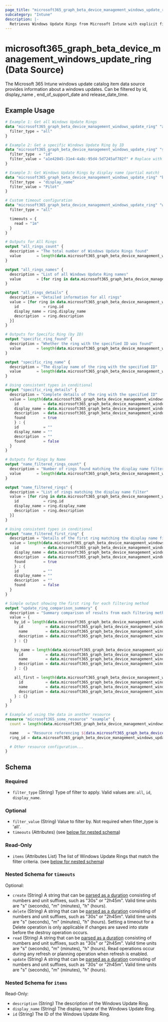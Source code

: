 ```yaml
---
page_title: "microsoft365_graph_beta_device_management_windows_update_ring Data Source - terraform-provider-microsoft365"
subcategory: "Intune"
description: |-
  Retrieves Windows Update Rings from Microsoft Intune with explicit filtering options. Windows Update Rings allow you to define how and when Windows devices receive updates.
---
```


# microsoft365_graph_beta_device_management_windows_update_ring (Data Source)

The Microsoft 365 Intune windows update catalog item data source provides information about a windows updates. Can be filtered by
id, display_name , end_of_support_date and release_date_time.

## Example Usage

```terraform
# Example 1: Get all Windows Update Rings
data "microsoft365_graph_beta_device_management_windows_update_ring" "all_rings" {
  filter_type = "all"
}

# Example 2: Get a specific Windows Update Ring by ID
data "microsoft365_graph_beta_device_management_windows_update_ring" "specific_ring" {
  filter_type  = "id"
  filter_value = "a1e42045-31e4-4a8c-95d4-5d7245af782f" # Replace with actual ID
}

# Example 3: Get Windows Update Rings by display name (partial match)
data "microsoft365_graph_beta_device_management_windows_update_ring" "by_name" {
  filter_type  = "display_name"
  filter_value = "Pilot"
}

# Custom timeout configuration
data "microsoft365_graph_beta_device_management_windows_update_ring" "with_timeout" {
  filter_type = "all"

  timeouts = {
    read = "1m"
  }
}

# Outputs for All Rings
output "all_rings_count" {
  description = "The total number of Windows Update Rings found"
  value       = length(data.microsoft365_graph_beta_device_management_windows_update_ring.all_rings.items)
}

output "all_rings_names" {
  description = "List of all Windows Update Ring names"
  value       = [for ring in data.microsoft365_graph_beta_device_management_windows_update_ring.all_rings.items : ring.display_name]
}

output "all_rings_details" {
  description = "Detailed information for all rings"
  value = [for ring in data.microsoft365_graph_beta_device_management_windows_update_ring.all_rings.items : {
    id           = ring.id
    display_name = ring.display_name
    description  = ring.description
  }]
}

# Outputs for Specific Ring (by ID)
output "specific_ring_found" {
  description = "Whether the ring with the specified ID was found"
  value       = length(data.microsoft365_graph_beta_device_management_windows_update_ring.specific_ring.items) > 0
}

output "specific_ring_name" {
  description = "The display name of the ring with the specified ID"
  value       = length(data.microsoft365_graph_beta_device_management_windows_update_ring.specific_ring.items) > 0 ? data.microsoft365_graph_beta_device_management_windows_update_ring.specific_ring.items[0].display_name : ""
}

# Using consistent types in conditional
output "specific_ring_details" {
  description = "Complete details of the ring with the specified ID"
  value = length(data.microsoft365_graph_beta_device_management_windows_update_ring.specific_ring.items) > 0 ? {
    id           = data.microsoft365_graph_beta_device_management_windows_update_ring.specific_ring.items[0].id
    display_name = data.microsoft365_graph_beta_device_management_windows_update_ring.specific_ring.items[0].display_name
    description  = data.microsoft365_graph_beta_device_management_windows_update_ring.specific_ring.items[0].description
    found        = true
    } : {
    id           = ""
    display_name = ""
    description  = ""
    found        = false
  }
}

# Outputs for Rings by Name
output "name_filtered_rings_count" {
  description = "Number of rings found matching the display name filter"
  value       = length(data.microsoft365_graph_beta_device_management_windows_update_ring.by_name.items)
}

output "name_filtered_rings" {
  description = "List of rings matching the display name filter"
  value = [for ring in data.microsoft365_graph_beta_device_management_windows_update_ring.by_name.items : {
    id           = ring.id
    display_name = ring.display_name
    description  = ring.description
  }]
}

# Using consistent types in conditional
output "name_filtered_first_ring" {
  description = "Details of the first ring matching the display name filter (if any)"
  value = length(data.microsoft365_graph_beta_device_management_windows_update_ring.by_name.items) > 0 ? {
    id           = data.microsoft365_graph_beta_device_management_windows_update_ring.by_name.items[0].id
    display_name = data.microsoft365_graph_beta_device_management_windows_update_ring.by_name.items[0].display_name
    description  = data.microsoft365_graph_beta_device_management_windows_update_ring.by_name.items[0].description
    found        = true
    } : {
    id           = ""
    display_name = ""
    description  = ""
    found        = false
  }
}

# Simple output showing the first ring for each filtering method
output "update_ring_comparison_summary" {
  description = "Summary comparison of results from each filtering method"
  value = {
    by_id = length(data.microsoft365_graph_beta_device_management_windows_update_ring.specific_ring.items) > 0 ? {
      id          = data.microsoft365_graph_beta_device_management_windows_update_ring.specific_ring.items[0].id
      name        = data.microsoft365_graph_beta_device_management_windows_update_ring.specific_ring.items[0].display_name
      description = data.microsoft365_graph_beta_device_management_windows_update_ring.specific_ring.items[0].description
    } : {}

    by_name = length(data.microsoft365_graph_beta_device_management_windows_update_ring.by_name.items) > 0 ? {
      id          = data.microsoft365_graph_beta_device_management_windows_update_ring.by_name.items[0].id
      name        = data.microsoft365_graph_beta_device_management_windows_update_ring.by_name.items[0].display_name
      description = data.microsoft365_graph_beta_device_management_windows_update_ring.by_name.items[0].description
    } : {}

    all_first = length(data.microsoft365_graph_beta_device_management_windows_update_ring.all_rings.items) > 0 ? {
      id          = data.microsoft365_graph_beta_device_management_windows_update_ring.all_rings.items[0].id
      name        = data.microsoft365_graph_beta_device_management_windows_update_ring.all_rings.items[0].display_name
      description = data.microsoft365_graph_beta_device_management_windows_update_ring.all_rings.items[0].description
    } : {}
  }
}

# Example of using the data in another resource
resource "microsoft365_some_resource" "example" {
  count = length(data.microsoft365_graph_beta_device_management_windows_update_ring.all_rings.items) > 0 ? 1 : 0

  name    = "Resource referencing ${data.microsoft365_graph_beta_device_management_windows_update_ring.all_rings.items[0].display_name}"
  ring_id = data.microsoft365_graph_beta_device_management_windows_update_ring.all_rings.items[0].id

  # Other resource configuration...
}
```

<!-- schema generated by tfplugindocs -->
## Schema

### Required

- `filter_type` (String) Type of filter to apply. Valid values are: `all`, `id`, `display_name`.

### Optional

- `filter_value` (String) Value to filter by. Not required when filter_type is 'all'.
- `timeouts` (Attributes) (see [below for nested schema](#nestedatt--timeouts))

### Read-Only

- `items` (Attributes List) The list of Windows Update Rings that match the filter criteria. (see [below for nested schema](#nestedatt--items))

<a id="nestedatt--timeouts"></a>
### Nested Schema for `timeouts`

Optional:

- `create` (String) A string that can be [parsed as a duration](https://pkg.go.dev/time#ParseDuration) consisting of numbers and unit suffixes, such as "30s" or "2h45m". Valid time units are "s" (seconds), "m" (minutes), "h" (hours).
- `delete` (String) A string that can be [parsed as a duration](https://pkg.go.dev/time#ParseDuration) consisting of numbers and unit suffixes, such as "30s" or "2h45m". Valid time units are "s" (seconds), "m" (minutes), "h" (hours). Setting a timeout for a Delete operation is only applicable if changes are saved into state before the destroy operation occurs.
- `read` (String) A string that can be [parsed as a duration](https://pkg.go.dev/time#ParseDuration) consisting of numbers and unit suffixes, such as "30s" or "2h45m". Valid time units are "s" (seconds), "m" (minutes), "h" (hours). Read operations occur during any refresh or planning operation when refresh is enabled.
- `update` (String) A string that can be [parsed as a duration](https://pkg.go.dev/time#ParseDuration) consisting of numbers and unit suffixes, such as "30s" or "2h45m". Valid time units are "s" (seconds), "m" (minutes), "h" (hours).


<a id="nestedatt--items"></a>
### Nested Schema for `items`

Read-Only:

- `description` (String) The description of the Windows Update Ring.
- `display_name` (String) The display name of the Windows Update Ring.
- `id` (String) The ID of the Windows Update Ring.
